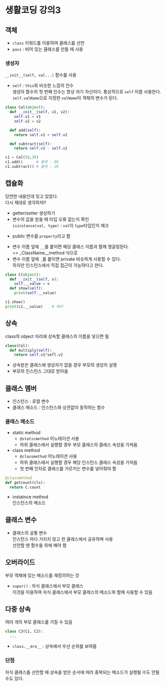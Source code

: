 # 생활코딩 강의3
## 객체
* `class` 키워드를 이용하여 클래스를 선언   
* `pass` : 비어 있는 클래스를 만들 때 사용   
### 생성자
`__init__(self, val...)` 함수를 사용   
* `self` : `this`와 비슷한 느낌의 인수   
생성자 함수의 첫 번째 인수는 항상 자기 자신이다. 통상적으로 `self` 이름 사용한다.   
`self.valName`으로 지정한 `valName`이 객체의 변수가 된다.
```python
class Cal(object):
  def __init__(self, v1, v2):
    self.v1 = v1 
    self.v2 = v2 

  def add(self):
    return self.v1 + self.v2 

  def subtract(self):
    return self.v1 - self.v2 

c1 = Cal(50,30)
c1.add()      # 출력 : 80
c1.subtract() # 출력 : 20
```
## 캡슐화
당연한 내용인데 잊고 있었다.   
다시 제대로 생각하자!!    
* getter/setter 생성하기   
* 변수의 값을 받을 때 타입 오류 없는지 확인      
`isinstance(val, type)` : `val`이 `type`타입인지 체크   
+ public 변수를 `property`라고 함   
* 변수 이름 앞에 `__`를 붙이면 해당 클래스 이름과 함께 맹글링된다.   
=> _ClassName__method 식으로  
* 변수 이름 앞에 `_`를 붙이면 private 비슷하게 사용할 수 있다.   
하지만 인스턴스에서 직접 접근이 가능하다고 한다.   
```python
class C(object):
  def __init__(self, v):
    self.__value = v 
  def show(self):
    print(self.__value)

c1.show()
print(c1.__value)    # 에러
```
## 상속
class의 object 자리에 상속할 클래스의 이름을 넣으면 됨   
```python
class(Cal):
  def multiply(self):
    return self.v1*sefl.v2 
```
* 상속받은 클래스에 생성자가 없을 경우 부모의 생성자 실행    
* 부모의 인스턴스 그대로 받아옴   
## 클래스 멤버
* 인스턴스 : 로컬 변수    
* 클래스 메소드 : 인스턴스와 상관없이 동작하는 함수   
### 클래스 메소드 
* static method   
  - `@staticmethod` 어노테이션 사용   
  - 하위 클래스에서 실행할 경우 부모 클래스의 클래스 속성을 가져옴   
* class method   
  - `@classmethod` 어노테이션 사용   
  - 하위 클래스에서 실행할 경우 해당 인스턴스 클래스 속성을 가져옴   
  - 첫 번째 인자로 클래스를 가르키는 변수를 넣어줘야 함   
```python
@classmethod 
def getcount(cls):
  return C.count
```
* instatnce method   
인스턴스의 메소드   
## 클래스 변수 
* 클래스의 공통 변수   
인스턴스 마다 가지지 않고 한 클래스에서 공유하며 사용   
선언할 땐 함수들 위에 해야 함   
## 오버라이드  
부모 객체에 있는 메소드를 재정의하는 것    
* `super()` : 자식 클래스에서 부모 클래스   
이것을 이용하여 자식 클래스에서 부모 클래스의 메소드와 함께 사용할 수 있음   
## 다중 상속 
여러 개의 부모 클래스를 가질 수 있음   
```python
class C3(C1, C2):
  ... 
```
* `class.__mro__` : 상속에서 우선 순위를 보여줌    

### 단점 
자식 클래스를 선언할 때 상속을 받은 순서에 따라 중복되는 메소드가 실행될 수도 안될 수도 있다.   

